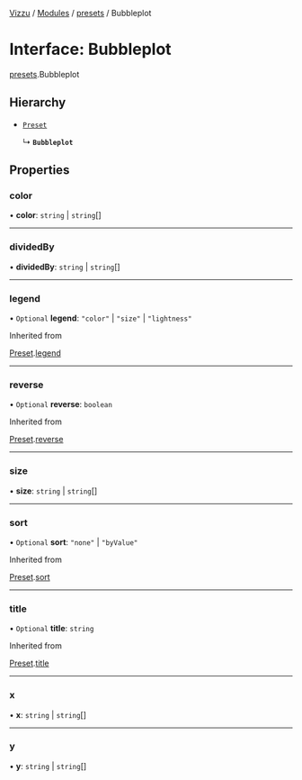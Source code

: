 [Vizzu](../README.md) / [Modules](../modules.md) /
[presets](../modules/presets.md) / Bubbleplot

# Interface: Bubbleplot

[presets](../modules/presets.md).Bubbleplot

## Hierarchy

- [`Preset`](presets.Preset.md)

  ↳ **`Bubbleplot`**

## Properties

### color

• **color**: `string` | `string`\[\]

______________________________________________________________________

### dividedBy

• **dividedBy**: `string` | `string`\[\]

______________________________________________________________________

### legend

• `Optional` **legend**: `"color"` | `"size"` | `"lightness"`

Inherited from

[Preset](presets.Preset.md).[legend](presets.Preset.md#legend)

______________________________________________________________________

### reverse

• `Optional` **reverse**: `boolean`

Inherited from

[Preset](presets.Preset.md).[reverse](presets.Preset.md#reverse)

______________________________________________________________________

### size

• **size**: `string` | `string`\[\]

______________________________________________________________________

### sort

• `Optional` **sort**: `"none"` | `"byValue"`

Inherited from

[Preset](presets.Preset.md).[sort](presets.Preset.md#sort)

______________________________________________________________________

### title

• `Optional` **title**: `string`

Inherited from

[Preset](presets.Preset.md).[title](presets.Preset.md#title)

______________________________________________________________________

### x

• **x**: `string` | `string`\[\]

______________________________________________________________________

### y

• **y**: `string` | `string`\[\]
